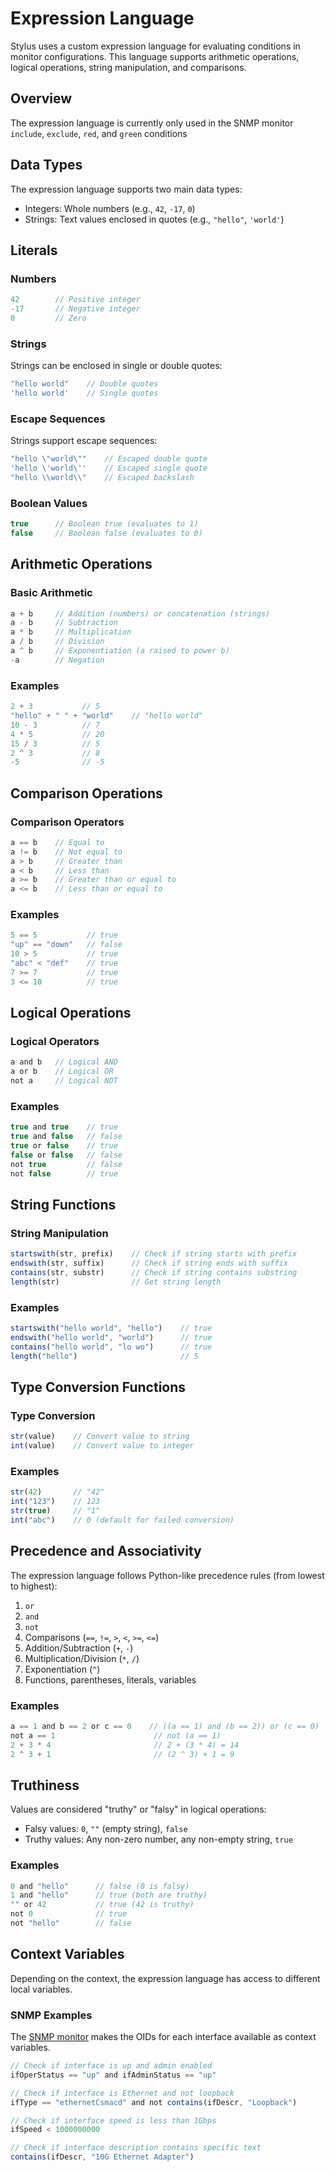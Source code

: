 # Expression Language

Stylus uses a custom expression language for evaluating conditions in monitor configurations. This language supports arithmetic operations, logical operations, string manipulation, and comparisons.

## Overview

The expression language is currently only used in the SNMP monitor `include`,
`exclude`, `red`, and `green` conditions

## Data Types

The expression language supports two main data types:

- Integers: Whole numbers (e.g., `42`, `-17`, `0`)
- Strings: Text values enclosed in quotes (e.g., `"hello"`, `'world'`)

## Literals

### Numbers
```javascript
42        // Positive integer
-17       // Negative integer
0         // Zero
```

### Strings
Strings can be enclosed in single or double quotes:
```javascript
"hello world"    // Double quotes
'hello world'    // Single quotes
```

### Escape Sequences
Strings support escape sequences:
```javascript
"hello \"world\""    // Escaped double quote
'hello \'world\''    // Escaped single quote
"hello \\world\\"    // Escaped backslash
```

### Boolean Values
```javascript
true      // Boolean true (evaluates to 1)
false     // Boolean false (evaluates to 0)
```

## Arithmetic Operations

### Basic Arithmetic
```javascript
a + b     // Addition (numbers) or concatenation (strings)
a - b     // Subtraction
a * b     // Multiplication
a / b     // Division
a ^ b     // Exponentiation (a raised to power b)
-a        // Negation
```

### Examples
```javascript
2 + 3           // 5
"hello" + " " + "world"    // "hello world"
10 - 3          // 7
4 * 5           // 20
15 / 3          // 5
2 ^ 3           // 8
-5              // -5
```

## Comparison Operations

### Comparison Operators
```javascript
a == b    // Equal to
a != b    // Not equal to
a > b     // Greater than
a < b     // Less than
a >= b    // Greater than or equal to
a <= b    // Less than or equal to
```

### Examples
```javascript
5 == 5           // true
"up" == "down"   // false
10 > 5           // true
"abc" < "def"    // true
7 >= 7           // true
3 <= 10          // true
```

## Logical Operations

### Logical Operators
```javascript
a and b   // Logical AND
a or b    // Logical OR
not a     // Logical NOT
```

### Examples
```javascript
true and true    // true
true and false   // false
true or false    // true
false or false   // false
not true         // false
not false        // true
```

## String Functions

### String Manipulation
```javascript
startswith(str, prefix)    // Check if string starts with prefix
endswith(str, suffix)      // Check if string ends with suffix
contains(str, substr)      // Check if string contains substring
length(str)                // Get string length
```

### Examples
```javascript
startswith("hello world", "hello")    // true
endswith("hello world", "world")      // true
contains("hello world", "lo wo")      // true
length("hello")                       // 5
```

## Type Conversion Functions

### Type Conversion
```javascript
str(value)    // Convert value to string
int(value)    // Convert value to integer
```

### Examples
```javascript
str(42)       // "42"
int("123")    // 123
str(true)     // "1"
int("abc")    // 0 (default for failed conversion)
```

## Precedence and Associativity

The expression language follows Python-like precedence rules (from lowest to highest):

1. `or`
2. `and`
3. `not`
4. Comparisons (`==`, `!=`, `>`, `<`, `>=`, `<=`)
5. Addition/Subtraction (`+`, `-`)
6. Multiplication/Division (`*`, `/`)
7. Exponentiation (`^`)
8. Functions, parentheses, literals, variables

### Examples
```javascript
a == 1 and b == 2 or c == 0    // ((a == 1) and (b == 2)) or (c == 0)
not a == 1                      // not (a == 1)
2 + 3 * 4                       // 2 + (3 * 4) = 14
2 ^ 3 + 1                       // (2 ^ 3) + 1 = 9
```

## Truthiness

Values are considered "truthy" or "falsy" in logical operations:

- Falsy values: `0`, `""` (empty string), `false`
- Truthy values: Any non-zero number, any non-empty string, `true`

### Examples

```javascript
0 and "hello"      // false (0 is falsy)
1 and "hello"      // true (both are truthy)
"" or 42           // true (42 is truthy)
not 0              // true
not "hello"        // false
```

## Context Variables

Depending on the context, the expression language has access to different
local variables.

### SNMP Examples

The [SNMP monitor](monitor/snmp.md) makes the OIDs for each interface available
as context variables.

```javascript
// Check if interface is up and admin enabled
ifOperStatus == "up" and ifAdminStatus == "up"

// Check if interface is Ethernet and not loopback
ifType == "ethernetCsmacd" and not contains(ifDescr, "Loopback")

// Check if interface speed is less than 1Gbps
ifSpeed < 1000000000

// Check if interface description contains specific text
contains(ifDescr, "10G Ethernet Adapter")
```
